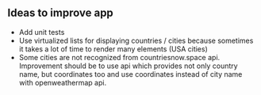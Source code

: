 ## Ideas to improve app

- Add unit tests
- Use virtualized lists for displaying countries / cities because sometimes it takes a lot of time to render many elements (USA cities)
- Some cities are not recognized from countriesnow.space api. Improvement should be to use api which provides not only country name, but coordinates too and use coordinates instead of city name with openweathermap api.